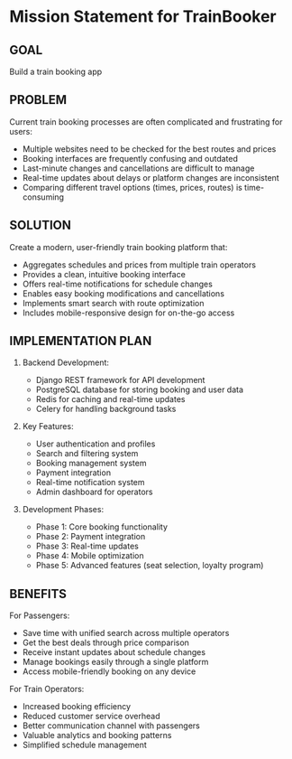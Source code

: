 # Mission Statement for TrainBooker

## GOAL
Build a train booking app

## PROBLEM
Current train booking processes are often complicated and frustrating for users:
- Multiple websites need to be checked for the best routes and prices
- Booking interfaces are frequently confusing and outdated
- Last-minute changes and cancellations are difficult to manage
- Real-time updates about delays or platform changes are inconsistent
- Comparing different travel options (times, prices, routes) is time-consuming

## SOLUTION
Create a modern, user-friendly train booking platform that:
- Aggregates schedules and prices from multiple train operators
- Provides a clean, intuitive booking interface
- Offers real-time notifications for schedule changes
- Enables easy booking modifications and cancellations
- Implements smart search with route optimization
- Includes mobile-responsive design for on-the-go access

## IMPLEMENTATION PLAN
1. Backend Development:
   - Django REST framework for API development
   - PostgreSQL database for storing booking and user data
   - Redis for caching and real-time updates
   - Celery for handling background tasks

2. Key Features:
   - User authentication and profiles
   - Search and filtering system
   - Booking management system
   - Payment integration
   - Real-time notification system
   - Admin dashboard for operators

3. Development Phases:
   - Phase 1: Core booking functionality
   - Phase 2: Payment integration
   - Phase 3: Real-time updates
   - Phase 4: Mobile optimization
   - Phase 5: Advanced features (seat selection, loyalty program)

## BENEFITS
For Passengers:
- Save time with unified search across multiple operators
- Get the best deals through price comparison
- Receive instant updates about schedule changes
- Manage bookings easily through a single platform
- Access mobile-friendly booking on any device

For Train Operators:
- Increased booking efficiency
- Reduced customer service overhead
- Better communication channel with passengers
- Valuable analytics and booking patterns
- Simplified schedule management
